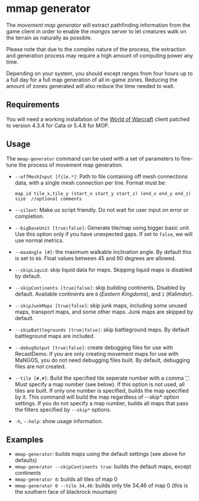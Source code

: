 mmap generator
==============
The *movement map generator* will extract pathfinding information from the
game client in order to enable the *mangos* server to let creatures walk
on the terrain as naturally as possible.

Please note that due to the complex nature of the process, the extraction and
generation process may require a high amount of computing power any time.

Depending on your system, you should except ranges from four hours up to a full
day for a full map generation of all in-game zones. Reducing the amount of zones
generated will also reduce the time needed to wait.

Requirements
------------
You will need a working installation of the [World of Warcraft][1] client patched
to version 4.3.4 for Cata or 5.4.8 for MOP.

Usage
-----
The `mmap-generator` command can be used with a set of parameters to fine-tune the
process of movement map generation.

* `--offMeshInput [file.*]`: Path to file containing off mesh connections data,
  with a single mesh connection per line. Format must be:

  `map_id tile_x,tile_y (start_x start_y start_z) (end_x end_y end_z) size  //optional comments`

* `--silent`: Make us script friendly. Do not wait for user input on error or
  completion.
* `--bigBaseUnit [true|false]`: Generate tile/map using bigger basic unit. Use this
  option only if you have unexpected gaps. If set to `false`, we will use normal
  metrics.
* `--maxAngle [#]`: the maximum walkable inclination angle. By default this is set
  to `60`. Float values between 45 and 90 degrees are allowed.
* `--skipLiquid`: skip liquid data for maps. Skipping liquid maps is disabled by
  default.
* `--skipContinents [true|false]`: skip building continents. Disabled by default.
  Available continents are `0` (*Eastern Kingdoms*), and `1` (*Kalimdor*).
* `--skipJunkMaps [true|false]`: skip junk maps, including some unused maps,
  transport maps, and some other maps. Junk maps are skipped by default.
* `--skipBattlegrounds [true|false]`: skip battleground maps. By default battleground
  maps are included.
* `--debugOutput [true|false]`: create debugging files for use with RecastDemo. If you
  are only creating movement maps for use with MaNGOS, you do not need debugging
  files built. By default, debugging files are not created.
* `--tile [#,#]`: Build the specified tile seperate number with a comma ','.
  Must specify a map number (see below). If this option is not used, all tiles are
  built. If only one number is specified, builds the map specified by it.
  This command will build the map regardless of --skip* option settings. If you do
  not specify a map number, builds all maps that pass the filters specified by
  `--skip*` options.
* `-h`, `--help`: show usage information.

Examples
--------

* `mmap-generator`: builds maps using the default settings (see above for defaults)
* `mmap-generator --skipContinents true`: builds the default maps, except continents
* `mmap-generator 0`: builds all tiles of map 0
* `mmap-generator 0 --tile 34,46`: builds only tile 34,46 of map 0 (this is the southern face of blackrock mountain)


[1]: http://blizzard.com/games/wow/ "World of Warcraft"
